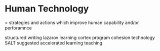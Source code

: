 # Human Technology
= strategies and actions which improve human capability and/or perforamnce


structured writing
lazarov learning
cortex program
cohesion technology
SALT suggested accelerated learning teaching
